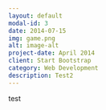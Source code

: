 ```yaml
---
layout: default
modal-id: 3
date: 2014-07-15
img: game.png
alt: image-alt
project-date: April 2014
client: Start Bootstrap
category: Web Development
description: Test2
---
```


test
